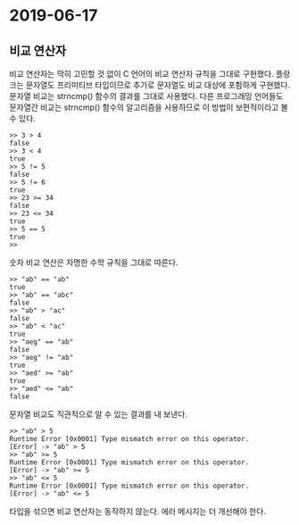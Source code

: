 # 2019-06-17

## 비교 연산자

비교 연산자는 딱히 고민할 것 없이 C 언어의 비교 연산자 규칙을 그대로 구현했다. 플랑크는 문자열도 프리미티브 타입이므로 추가로 문자열도 비교 대상에 포함하게 구현했다. 문자열 비교는 strncmp() 함수의 결과를 그대로 사용했다. 다른 프로그래밍 언어들도 문자열간 비교는 strncmp() 함수의 알고리즘을 사용하므로 이 방법이 보편적이라고 볼 수 있다.

```
>> 3 > 4
false
>> 3 < 4
true
>> 5 != 5
false
>> 5 != 6
true
>> 23 >= 34
false
>> 23 <= 34
true
>> 5 == 5
true
>>
```

숫자 비교 연산은 자명한 수학 규칙을 그대로 따른다.

```
>> "ab" == "ab"
true
>> "ab" == "abc"
false
>> "ab" > "ac"
false
>> "ab" < "ac"
true
>> "aeg" == "ab"
false
>> "aeg" != "ab"
true
>> "aed" >= "ab"
true
>> "aed" <= "ab"
false
```

문자열 비교도 직관적으로 알 수 있는 결과를 내 보낸다.

```
>> "ab" > 5
Runtime Error [0x0001] Type mismatch error on this operator.
[Error] -> "ab" > 5
>> "ab" >= 5
Runtime Error [0x0001] Type mismatch error on this operator.
[Error] -> "ab" >= 5
>> "ab" <= 5
Runtime Error [0x0001] Type mismatch error on this operator.
[Error] -> "ab" <= 5
```

타입을 섞으면 비교 연산자는 동작하지 않는다. 에러 메시지는 더 개선해야 한다.


